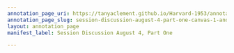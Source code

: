 ```yaml
---
annotation_page_uri: https://tanyaclement.github.io/Harvard-1953/annotations/session-discussion-august-4-part-one-canvas-1-andrew-lytle.json
annotation_page_slug: session-discussion-august-4-part-one-canvas-1-andrew-lytle
layout: annotation_page
manifest_label: Session Discussion August 4, Part One

---
```

